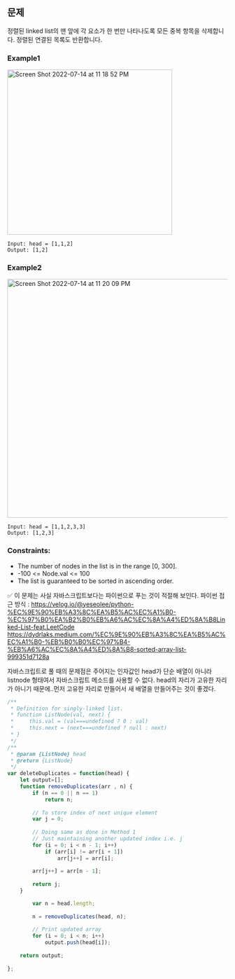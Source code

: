 ## 문제

정렬된 linked list의 맨 앞에 각 요소가 한 번만 나타나도록 모든 중복 항목을 삭제합니다. 정렬된 연결된 목록도 반환합니다.

### Example1
<img width="377" alt="Screen Shot 2022-07-14 at 11 18 52 PM" src="https://user-images.githubusercontent.com/88074487/179004371-49447339-f306-4772-9fa6-eb01621b610e.png"><br/>

```
Input: head = [1,1,2]
Output: [1,2]
```

### Example2
<img width="545" alt="Screen Shot 2022-07-14 at 11 20 09 PM" src="https://user-images.githubusercontent.com/88074487/179004659-041a8c0d-8236-40cf-b080-bd3c7e06488d.png"><br/>

```
Input: head = [1,1,2,3,3]
Output: [1,2,3]
```
 
### Constraints:

- The number of nodes in the list is in the range [0, 300].
- -100 <= Node.val <= 100
- The list is guaranteed to be sorted in ascending order.

✅ 이 문제는 사실 자바스크립트보다는 파이썬으로 푸는 것이 적절해 보인다.
파이썬 접근 방식 : https://velog.io/@yeseolee/python-%EC%9E%90%EB%A3%8C%EA%B5%AC%EC%A1%B0-%EC%97%B0%EA%B2%B0%EB%A6%AC%EC%8A%A4%ED%8A%B8Linked-List-feat.LeetCode
https://dydrlaks.medium.com/%EC%9E%90%EB%A3%8C%EA%B5%AC%EC%A1%B0-%EB%B0%B0%EC%97%B4-%EB%A6%AC%EC%8A%A4%ED%8A%B8-sorted-array-list-999351d7128a
<br/>

자바스크립트로 풀 때의 문제점은 주어지는 인자값인 head가 단순 배열이 아니라 listnode 형태여서 자바스크립트 메소드를 사용할 수 없다.
head의 자리가 고유한 자리가 아니기 때문에..먼저 고유한 자리로 만들어서 새 배열을 만들어주는 것이 좋겠다.
```javascript
/**
 * Definition for singly-linked list.
 * function ListNode(val, next) {
 *     this.val = (val===undefined ? 0 : val)
 *     this.next = (next===undefined ? null : next)
 * }
 */
/**
 * @param {ListNode} head
 * @return {ListNode}
 */
var deleteDuplicates = function(head) {
    let output=[];
    function removeDuplicates(arr , n) {
        if (n == 0 || n == 1)
            return n;
 
        // To store index of next unique element
        var j = 0;
 
        // Doing same as done in Method 1
        // Just maintaining another updated index i.e. j
        for (i = 0; i < n - 1; i++)
            if (arr[i] != arr[i + 1])
                arr[j++] = arr[i];
 
        arr[j++] = arr[n - 1];
 
        return j;
    }

        var n = head.length;
 
        n = removeDuplicates(head, n);
 
        // Print updated array
        for (i = 0; i < n; i++)
            output.push(head[i]);
    
    return output;
 
};
```




